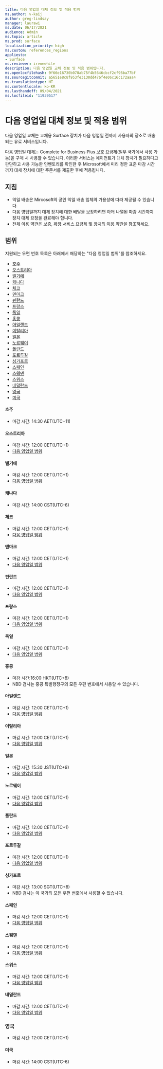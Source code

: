 ```yaml
---
title: 다음 영업일 대체 정보 및 적용 범위
ms.author: v-kaij
author: greg-lindsay
manager: laurawi
ms.date: 06/17/2021
audience: Admin
ms.topic: article
ms.prod: surface
localization_priority: high
ms.custom: references_regions
appliesto:
- Surface
ms.reviewer: irenewhite
description: 다음 영업일 교체 정보 및 적용 범위입니다.
ms.openlocfilehash: 9f66e16730b070ab75f4b5646cbcf2cf95ba77bf
ms.sourcegitcommit: a5651e8c8f953fe3130dd476f4e06c16c172aaa4
ms.translationtype: HT
ms.contentlocale: ko-KR
ms.lasthandoff: 09/04/2021
ms.locfileid: "11939517"
---
```

# <a name="next-business-day-replacement-information--coverage-areas"></a>다음 영업일 대체 정보 및 적용 범위

다음 영업일 교체는 교체용 Surface 장치가 다음 영업일 전까지 사용자의 장소로 배송되는 유료 서비스입니다. 

다음 영업일 대체는 Complete for Business Plus 보호 요금제(일부 국가에서 사용 가능)을 구매 시 사용할 수 있습니다. 이러한 서비스는 에이전트가 대체 장치가 필요하다고 판단하고 사용 가능한 인벤토리를 확인한 후 Microsoft에서 미리 정한 표준 마감 시간까지 대체 장치에 대한 주문서를 제출한 후에 적용됩니다. 

## <a name="guidelines"></a>지침

- 익일 배송은 Mircosoft의 공인 익일 배송 업체의 가용성에 따라 제공될 수 있습니다.
- 다음 영업일까지 대체 장치에 대한 배달을 보장하려면 아래 나열된 마감 시간까지 장치 대체 요청을 완료해야 합니다.
- 전체 이용 약관은 [보증, 확장 서비스 요금제 및 장치의 이용 약관](https://support.microsoft.com/topic/warranties-extended-service-plans-and-terms-conditions-for-your-device-eedf7a23-84a7-1a47-480b-0e10503eedf5)을 참조하세요.

## <a name="coverage"></a>범위

지원되는 우편 번호 목록은 아래에서 해당하는 "다음 영업일 범위"를 참조하세요. 

- [호주](#australia)
- [오스트리아](#austria)
- [벨기에](#belgium)
- [캐나다](#canada)
- [체코](#czech-republic)
- [덴마크](#denmark)
- [핀란드](#finland)
- [프랑스](#france)
- [독일](#germany)
- [홍콩](#hong-kong)
- [아일랜드](#ireland)
- [이탈리아](#italy)
- [일본](#japan)
- [노르웨이](#norway)
- [폴란드](#poland)
- [포르투갈](#portugal)
- [싱가포르](#singapore)
- [스페인](#spain)
- [스웨덴](#sweden)
- [스위스](#switzerland)
- [네덜란드](#the-netherlands)
- [영국](#united-kingdom)
- [미국](#united-states)


#### <a name="australia"></a>호주

- 마감 시간: 14:30 AET(UTC+11)

#### <a name="austria"></a>오스트리아

- 마감 시간: 12:00 CET(UTC+1)
- [다음 영업일 범위](https://download.microsoft.com/download/5/7/5/575447e3-70c1-468b-a714-22d3cded7a6e/NBD%20Coverage%20-%20Austria%20Post%20Codes%20030321.xlsx)

#### <a name="belgium"></a>벨기에

- 마감 시간: 12:00 CET(UTC+1)
- [다음 영업일 범위](https://download.microsoft.com/download/f/b/9/fb95d99c-1403-4ecf-bbde-0bab2af2c2ce/NBD%20Coverage%20-%20Belgium%20Post%20Codes%20030321.xlsx)

#### <a name="canada"></a>캐나다

- 마감 시간: 14:00 CST(UTC-6)

#### <a name="czech-republic"></a>체코

- 마감 시간: 12:00 CET(UTC+1)
- [다음 영업일 범위](https://download.microsoft.com/download/9/2/6/926014cb-38b2-4270-b841-d3dc56f6e341/NBD%20Coverage%20-%20Czech%20Republic%20Post%20Codes%20042821.xlsx)

#### <a name="denmark"></a>덴마크 

- 마감 시간: 12:00 CET(UTC+1) 
- [다음 영업일 범위](https://download.microsoft.com/download/9/e/6/9e6b4db6-b9f6-412e-a296-a10b5bc6e591/NBD%20Coverage%20-%20Denmark%20Post%20Codes%20030321.xlsx)

#### <a name="finland"></a>핀란드

- 마감 시간: 12:00 CET(UTC+1)
- [다음 영업일 범위](https://download.microsoft.com/download/b/d/d/bddd01a3-6f8e-4bd2-9549-4dbf0a5aee86/NBD%20Coverage%20-%20Finland%20Post%20Codes%20030321.xlsx)

#### <a name="france"></a>프랑스

- 마감 시간: 12:00 CET(UTC+1)
- [다음 영업일 범위](https://download.microsoft.com/download/7/b/0/7b0fa1bb-4c75-474a-83be-6d55e0fa719f/NBD%20Coverage%20-%20France%20Postal%20Codes%20042821.xlsx)

#### <a name="germany"></a>독일

- 마감 시간: 12:00 CET(UTC+1)
- [다음 영업일 범위](https://download.microsoft.com/download/d/4/f/d4f6c11f-ada2-4400-b502-2e722644427b/NBD%20Coverage%20-%20Germany%20Post%20Codes%20042821.xlsx)

#### <a name="hong-kong"></a>홍콩

- 마감 시간:16:00 HKT(UTC+8) 
- NBD 검사는 홍콩 특별행정구의 모든 우편 번호에서 사용할 수 있습니다.

#### <a name="ireland"></a>아일랜드

- 마감 시간: 12:00 CET(UTC+1)
- [다음 영업일 범위](https://download.microsoft.com/download/d/6/f/d6f05276-3657-49d3-8871-a2e445b686ef/NBD%20Coverage%20-%20Ireland%20Post%20Codes%20030321.xlsx)

#### <a name="italy"></a>이탈리아

- 마감 시간: 12:00 CET(UTC+1)
- [다음 영업일 범위](https://download.microsoft.com/download/6/9/a/69a57c96-f4ce-4f93-a99a-2469ed737351/NBD%20Coverage%20-%20Italy%20Post%20Codes%20030321.xlsx)

#### <a name="japan"></a>일본

- 마감 시간: 15:30 JST(UTC+9)
- [다음 영업일 범위](https://download.microsoft.com/download/c/7/8/c781a035-19f7-4563-9dd9-e8c5f3713342/NBD%20Coverage%20-%20Japan%20Post%20Codes%20060121.xlsx)

#### <a name="norway"></a>노르웨이

- 마감 시간: 12:00 CET(UTC+1)
- [다음 영업일 범위](https://download.microsoft.com/download/2/8/0/2803e50f-b7fb-431a-9eb9-efba7fb32260/NBD%20Coverage%20-%20Norway%20Post%20Codes%20032521.xlsx)

#### <a name="poland"></a>폴란드

- 마감 시간: 12:00 CET(UTC+1)
- [다음 영업일 범위](https://download.microsoft.com/download/f/e/8/fe8b9b43-5f72-4cf1-971d-78dd46f8ea1c/NBD%20Coverage%20-%20Poland%20Post%20Codes%20042821.xlsx
)

#### <a name="portugal"></a>포르투갈

- 마감 시간: 12:00 CET(UTC+1)
- [다음 영업일 범위](https://download.microsoft.com/download/5/1/4/5146ceeb-651c-4b10-afeb-ea1abb733e33/NBD%20Coverage%20-%20Portugal%20Post%20Codes%20030321.xlsx)

#### <a name="singapore"></a>싱가포르

- 마감 시간: 13:00 SGT(UTC+8)
- NBD 검사는 이 국가의 모든 우편 번호에서 사용할 수 있습니다.

#### <a name="spain"></a>스페인

- 마감 시간: 12:00 CET(UTC+1)
- [다음 영업일 범위](https://download.microsoft.com/download/6/1/d/61da1e35-e17e-4a67-ab81-27cf7a21f91b/NBD%20Coverage%20-%20Spain%20Post%20Codes%20030321.xlsx)

#### <a name="sweden"></a>스웨덴

- 마감 시간: 12:00 CET(UTC+1)
- [다음 영업일 범위](https://download.microsoft.com/download/3/c/8/3c8a0591-2ee9-4742-835f-86b8c79b986f/NBD%20Coverage%20-%20Sweden%20Post%20Codes%20030321.xlsx)

#### <a name="switzerland"></a>스위스

- 마감 시간: 12:00 CET(UTC+1)
- [다음 영업일 범위](https://download.microsoft.com/download/e/6/9/e69789ca-4617-4b23-afb2-09529f320de3/NBD%20Coverage%20-%20Switzerland%20Post%20Codes%20030321%20update.xlsx)

#### <a name="the-netherlands"></a>네덜란드

- 마감 시간: 12:00 CET(UTC+1)
- [다음 영업일 범위](https://download.microsoft.com/download/6/3/f/63f2ff4c-3b8f-465e-9498-0878f7ba70f3/NBD%20Coverage%20-%20Netherlands%20Post%20Codes%20042821.xlsx)

### <a name="united-kingdom"></a>영국

- 마감 시간: 12:00 CET(UTC+1)

#### <a name="united-states"></a>미국 

- 마감 시간: 14:00 CST(UTC-6)
